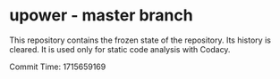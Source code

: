 # upower - master branch

This repository contains the frozen state of the repository.
Its history is cleared. It is used only for static code
analysis with Codacy.

Commit Time: 1715659169